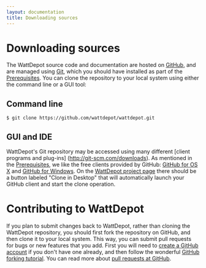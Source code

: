 ```yaml
---
layout: documentation
title: Downloading sources
---
```

# Downloading sources

The WattDepot source code and documentation are hosted on [GitHub](https://github.com/), and are managed using [Git](http://git-scm.com/), which you should have installed as part of the [Prerequisites](/wattdepot/developerguide/prerequisites). You can clone the repository to your local system using either the command line or a GUI tool:

## Command line

    $ git clone https://github.com/wattdepot/wattdepot.git

## GUI and IDE

WattDepot's Git repository may be accessed using many different [client programs and plug-ins]
(http://git-scm.com/downloads). As mentioned in the [Prerequisites](/wattdepot/developerguide/prerequisites), we like the free clients provided by GitHub: [GitHub for OS X](http://mac.github.com/) and [GitHub for Windows](http://windows.github.com/). On the [WattDepot project page](https://github.com/wattdepot/wattdepot) there should be a button labeled "Clone in Desktop" that will automatically launch your GitHub client and start the clone operation.

# Contributing to WattDepot

If you plan to submit changes back to WattDepot, rather than cloning the WattDepot repository, you should first fork the repository on GitHub, and then clone it to your local system. This way, you can submit pull requests for bugs or new features that you add. First you will need to [create a GitHub account](https://github.com/signup) if you don't have one already, and then follow the wonderful [GitHub forking tutorial](https://help.github.com/articles/fork-a-repo). You can read more about [pull requests at GitHub](https://help.github.com/articles/using-pull-requests).
